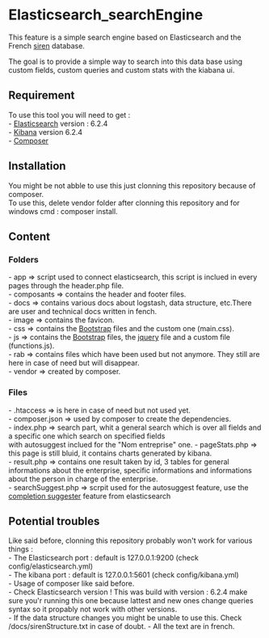 # Elasticsearch_searchEngine

<p>This feature is a simple search engine based on Elasticsearch and the French <a href="http://www.data.gouv.fr/fr/datasets/base-sirene-des-entreprises-et-de-leurs-etablissements-siren-siret/">siren</a> database.

The goal is to provide a simple way to search into this data base using custom fields, custom queries and custom stats with the kiabana ui.
</p>

<h2>Requirement</h2>
<p>
  To use this tool you will need to get :<br>
  - <a href="https://www.elastic.co/downloads/elasticsearch">Elasticsearch</a> version : 6.2.4<br>
  - <a href="https://www.elastic.co/downloads/kibana">Kibana</a> version 6.2.4<br>
  - <a href="https://getcomposer.org">Composer</a> 
</p>

<h2>Installation</h2>
<p>
  You might be not abble to use this just clonning this repository because of composer.<br>
  To use this, delete vendor folder after clonning this repository and for windows cmd : composer install.<br>
</p>

<h2>Content</h2>
  <h3>Folders</h3>
  <p>
    - app => script used to connect elasticsearch, this script is inclued in every pages through the header.php file.<br>
    - composants => contains the header and footer files.<br>
    - docs => contains various docs about logstash, data structure, etc.There are user and technical docs written in fench.<br>
    - image => contains the favicon.<br>
    - css => contains the <a href="https://getbootstrap.com">Bootstrap</a> files and the custom one (main.css).<br>
    - js => contains the <a href="https://getbootstrap.com">Bootstrap</a> files, the <a href="https://jquery.com">jquery</a> file and a custom file (functions.js).<br>
    - rab => contains files which have been used but not anymore. They still are here in case of need but will disappear.<br>
    - vendor => created by composer.<br>
  </p>
  <h3>Files</h3>
  <p>
    - .htaccess => is here in case of need but not used yet.<br>
    - composer.json => used by composer to create the dependencies.<br>
    - index.php => search part, whit a general search which is over all fields and a specific one which search on specified fields <br>
      with autosuggest inclued for the "Nom entreprise" one.
    - pageStats.php => this page is still bluid, it contains charts generated by kibana.<br>
    - result.php => contains one result taken by id, 3 tables for general informations about the enterprise, specific informations and informations about the person in charge of the enterprise.<br>
    - searchSuggest.php => scrpit used for the autosuggest feature, use the <a href="https://www.elastic.co/guide/en/elasticsearch/reference/current/search-suggesters-completion.html">completion suggester</a> feature from elasticsearch
  </p>
  
<h2>Potential troubles</h2>
<p>
  Like said before, clonning this repository probably won't work for various things :<br>
    - The Elasticsearch port : default is 127.0.0.1:9200 (check config/elasticsearch.yml)<br>
    - The kibana port : default is 127.0.0.1:5601 (check config/kibana.yml)<br>
    - Usage of composer like said before.<br>
    - Check Elasticsearch version ! This was build with version : 6.2.4 make sure you'r running this one because lattest and new ones change queries syntax so it propably not work with other versions.<br>
    - If the data structure changes you might be unable to use this. Check /docs/sirenStructure.txt in case of doubt.
    - All the text are in french.
</p>
  
